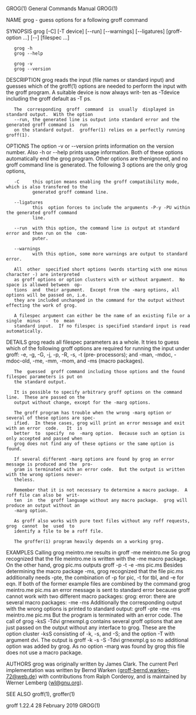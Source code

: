GROG(1)                                 General Commands Manual                                GROG(1)

NAME
       grog - guess options for a following groff command

SYNOPSIS
       grog [-C] [-T device] [--run] [--warnings] [--ligatures] [groff-option ...] [--] [filespec ...]

       grog -h
       grog --help

       grog -v
       grog --version

DESCRIPTION
       grog  reads  the input (file names or standard input) and guesses which of the groff(1) options
       are needed to perform the input with the groff program.  A suitable device is now always  writ‐
       ten as -Tdevice including the groff default as -T ps.

       The  corresponding  groff  command  is  usually  displayed in standard output.  With the option
       --run, the generated line is output into standard error and the generated groff command is  run
       on the standard output.  groffer(1) relies on a perfectly running groff(1).

OPTIONS
       The  option -v or --version prints information on the version number.  Also -h or --help prints
       usage information.  Both of these options automatically end the grog  program.   Other  options
       are  thenignored, and no groff command line is generated.  The following 3 options are the only
       grog options,

       -C     this option means enabling the groff compatibility mode, which is also transfered to the
              generated groff command line.

       --ligatures
              this  option forces to include the arguments -P-y -PU within the generated groff command
              line.

       --run  with this option, the command line is output at standard error and then run on the  com‐
              puter.

       --warnings
              with this option, some more warnings are output to standard error.

       All  other  specified short options (words starting with one minus character -) are interpreted
       as groff options or option clusters with or without argument.  No space is allowed between  op‐
       tions  and  their argument.  Except from the -marg options, all options will be passed on, i.e.
       they are included unchanged in the command for the output without effecting the work of grog.

       A filespec argument can either be the name of an existing file or a  single  minus  -  to  mean
       standard input.  If no filespec is specified standard input is read automatically.

DETAILS
       grog  reads all filespec parameters as a whole.  It tries to guess which of the following groff
       options are required for running the input under groff: -e, -g, -G, -j, -p, -R,  -s,  -t  (pre‐
       processors); and -man, -mdoc, -mdoc-old, -me, -mm, -mom, and -ms (macro packages).

       The  guessed  groff command including those options and the found filespec parameters is put on
       the standard output.

       It is possible to specify arbitrary groff options on the command line.  These are passed on the
       output without change, except for the -marg options.

       The groff program has trouble when the wrong -marg option or several of these options are spec‐
       ified.  In these cases, grog will print an error message and exit with an error  code.   It  is
       better  to  specify  no  -marg option.  Because such an option is only accepted and passed when
       grog does not find any of these options or the same option is found.

       If several different -marg options are found by grog an error message is produced and the  pro‐
       gram is terminated with an error code.  But the output is written with the wrong options never‐
       theless.

       Remember that it is not necessary to determine a macro package.  A roff file can also be  writ‐
       ten  in  the  groff language without any macro package.  grog will produce an output without an
       -marg option.

       As groff also works with pure text files without any roff requests,  grog  cannot  be  used  to
       identify a file to be a roff file.

       The groffer(1) program heavily depends on a working grog.

EXAMPLES
       Calling
              grog meintro.me
       results in
              groff -me meintro.me
       So grog recognized that the file meintro.me is written with the -me macro package.
       On the other hand,
              grog pic.ms
       outputs
              groff -p -t -e -ms pic.ms
       Besides  determining  the  macro package -ms, grog recognized that the file pic.ms additionally
       needs -pte, the combination of -p for pic, -t for tbl, and -e for eqn.
       If both of the former example files are combined by the command
              grog meintro.me pic.ms
       an error message is sent to standard error because groff cannot work with two  different  macro
       packages:
              grog: error: there are several macro packages: -me -ms
       Additionally the corresponding output with the wrong options is printed to standard output:
              groff -pte -me -ms meintro.me pic.ms
       But the program is terminated with an error code.  The call of
              grog -ksS -Tdvi grnexmpl.g
       contains  several  groff  options  that  are just passed on the output without any interface to
       grog.  These are the option cluster -ksS consisting of -k, -s, and -S; and the option  -T  with
       argument dvi.  The output is
              groff -k -s -S -Tdvi grnexmpl.g
       so no additional option was added by grog.  As no option -marg was found by grog this file does
       not use a macro package.

AUTHORS
       grog was originally written by James Clark.  The current Perl  implementation  was  written  by
       Bernd  Warken  ⟨groff-bernd.warken-72@web.de⟩  with  contributions  from Ralph Corderoy, and is
       maintained by Werner Lemberg ⟨wl@gnu.org⟩.

SEE ALSO
       groff(1), groffer(1)

groff 1.22.4                               28 February 2019                                    GROG(1)
